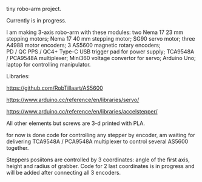 tiny robo-arm project.

Currently is in progress. 

I am making 3-axis robo-arm with these modules:
two Nema 17 23 mm stepping motors;
Nema 17 40 mm stepping motor;
SG90 servo motor;
three A4988 motor encoders;
3 AS5600 magnetic rotary encoders;  
PD / QC PPS / QC4+ Type-C USB trigger pad for power supply;
TCA9548A / PCA9548A multiplexer;
Mini360 voltage convertor for servo;
Arduino Uno;
laptop for controlling manipulator.



Libraries:

https://github.com/RobTillaart/AS5600

https://www.arduino.cc/reference/en/libraries/servo/

https://www.arduino.cc/reference/en/libraries/accelstepper/



All other elements but screws are 3-d printed with PLA.

for now is done code for controlling any stepper by encoder, am waiting for delivering TCA9548A / PCA9548A multiplexer to control several AS5600 together.

Steppers posiitons are controlled by 3 coordinates: angle of the first axis, height and radius of grabber. Code for 2 last coordinates is in progress and will be added after connecting all 3 encoders.
